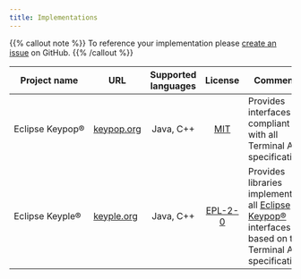 ```yaml
---
title: Implementations
---
```


{{% callout note %}}
To reference your implementation please
[create an issue](https://github.com/calypsonet/calypsonet-terminal-api-website/issues/new?title=Add%20new%20Terminal%20APIs%20implementation)
on GitHub.
{{% /callout %}}

<style>
table td:first-child {
    white-space: nowrap;
}
</style>

| Project name    | URL                               | Supported languages |                      License                      | Comments                                                                                                                        |
|-----------------|-----------------------------------|:-------------------:|:-------------------------------------------------:|---------------------------------------------------------------------------------------------------------------------------------|
| Eclipse Keypop® | [keypop.org](https://keypop.org/) |      Java, C++      |    [MIT](https://opensource.org/licenses/MIT)     | Provides interfaces compliant with all Terminal APIs specifications                                                             |
| Eclipse Keyple® | [keyple.org](https://keyple.org/) |      Java, C++      | [EPL-2-0](https://opensource.org/license/epl-2-0) | Provides libraries implementing all [Eclipse Keypop®](https://keypop.org/) interfaces based on the Terminal APIs specifications |